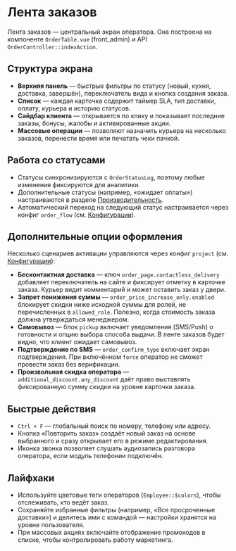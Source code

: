 # Лента заказов

Лента заказов — центральный экран оператора. Она построена на компоненте `OrderTable.vue` (front_admin) и API `OrderController::indexAction`.

## Структура экрана

- **Верхняя панель** — быстрые фильтры по статусу (новый, кухня, доставка, завершён), переключатель вида и кнопка создания заказа.
- **Список** — каждая карточка содержит таймер SLA, тип доставки, оплату, курьера и историю статусов.
- **Сайдбар клиента** — открывается по клику и показывает последние заказы, бонусы, жалобы и активированные акции.
- **Массовые операции** — позволяют назначить курьера на несколько заказов, перенести время или печатать чеки пачкой.

## Работа со статусами

- Статусы синхронизируются с `OrderStatusLog`, поэтому любые изменения фиксируются для аналитики.
- Дополнительные статусы (например, «ожидает оплаты») настраиваются в разделе [Производительность](../settings/performance.md).
- Автоматический переход на следующий статус настраивается через конфиг `order_flow` (см. [Конфигурации](../settings/configs.md)).

## Дополнительные опции оформления

Несколько сценариев активации управляются через конфиг `project` (см. [Конфигурации](../settings/configs.md)):

- **Бесконтактная доставка** — ключ `order_page.contactless_delivery` добавляет переключатель на сайте и фиксирует отметку в карточке заказа. Курьер видит комментарий и может оставить заказ у двери.
- **Запрет понижения суммы** — `order_price_increase_only.enabled` блокирует скидки ниже исходной суммы для ролей, не перечисленных в `allowed_role`. Полезно, когда стоимость заказа должна утверждаться менеджером.
- **Самовывоз** — блок `pickup` включает уведомления (SMS/Push) о готовности и опцию выбора способа выдачи. В ленте заказов будет видно, что клиент ожидает самовывоз.
- **Подтверждение по SMS** — `order_confirm_type` включает экран подтверждения. При включённом `force` оператор не сможет провести заказ без верификации.
- **Произвольная скидка оператора** — `additional_discount.any_discount` даёт право выставлять фиксированную сумму скидки на уровне карточки заказа.

## Быстрые действия

- `Ctrl + F` — глобальный поиск по номеру, телефону или адресу.
- Кнопка «Повторить заказ» создаёт новый заказ на основе выбранного и сразу открывает его в режиме редактирования.
- Иконка звонка позволяет слушать аудиозапись разговора оператора, если модуль телефонии подключён.

## Лайфхаки

- Используйте цветовые теги операторов (`Employee::$colors`), чтобы отслеживать, кто ведёт заказ.
- Сохраняйте избранные фильтры (например, «Все просроченные доставки») и делитесь ими с командой — настройки хранятся на уровне пользователя.
- При массовых акциях включайте отображение промокодов в списке, чтобы контролировать работу маркетинга.

